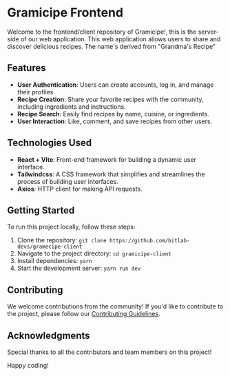 # Gramicipe Frontend

Welcome to the frontend/client repository of Gramicipe!, this is the server-side of our web application. This web application allows users to share and discover delicious recipes. The name's derived from "Grandma's Recipe"

## Features

- **User Authentication**: Users can create accounts, log in, and manage their profiles.
- **Recipe Creation**: Share your favorite recipes with the community, including ingredients and instructions.
- **Recipe Search**: Easily find recipes by name, cuisine, or ingredients.
- **User Interaction**: Like, comment, and save recipes from other users.

## Technologies Used

- **React + Vite**: Front-end framework for building a dynamic user interface.
- **Tailwindcss**: A CSS framework that simplifies and streamlines the process of building user interfaces.
- **Axios**: HTTP client for making API requests.

## Getting Started

To run this project locally, follow these steps:

1. Clone the repository: `git clone https://github.com/bitlab-devs/gramecipe-client`
2. Navigate to the project directory: `cd gramicipe-client`
3. Install dependencies: `yarn`
4. Start the development server: `yarn run dev`

## Contributing

We welcome contributions from the community! If you'd like to contribute to the project, please follow our [Contributing Guidelines](CONTRIBUTING.md).

## Acknowledgments

Special thanks to all the contributors and team members on this project!

Happy coding!
